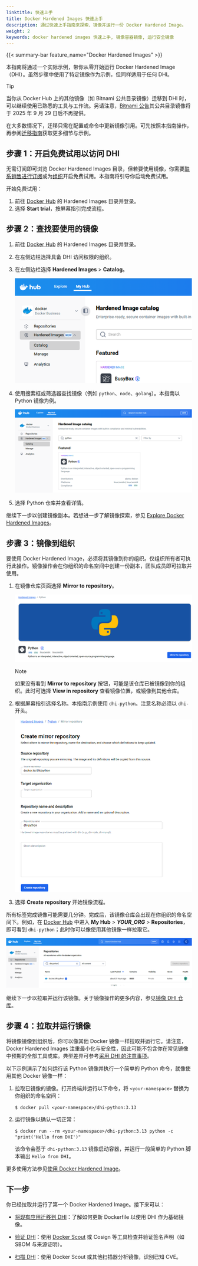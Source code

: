 ```yaml
---
linktitle: 快速上手
title: Docker Hardened Images 快速上手
description: 通过快速上手指南来探索、镜像并运行一份 Docker Hardened Image。
weight: 2
keywords: docker hardened images 快速上手, 镜像容器镜像, 运行安全镜像
---
```


{{< summary-bar feature_name="Docker Hardened Images" >}}

本指南将通过一个实际示例，带你从零开始运行 Docker Hardened Image（DHI）。虽然步骤中使用了特定镜像作为示例，但同样适用于任何 DHI。

> [!TIP]
>
> 当你从 Docker Hub 上的其他镜像（如 Bitnami 公共目录镜像）迁移到 DHI 时，可以继续使用已熟悉的工具与工作流。另请注意，[Bitnami 公告](https://github.com/bitnami/charts/issues/35164)其公共目录镜像将于 2025 年 9 月 29 日后不再提供。
>
> 在大多数情况下，迁移只需在配置或命令中更新镜像引用。可先按照本指南操作，再参阅[迁移指南](./how-to/migrate.md)获取更多细节与示例。

## 步骤 1：开启免费试用以访问 DHI

无需订阅即可浏览 Docker Hardened Images 目录，但若要使用镜像，你需要[联系销售进行订阅](https://www.docker.com/products/hardened-images/#getstarted)或为[组织](/admin/organization/)开启免费试用。本指南将引导你启动免费试用。

开始免费试用：

1. 前往 [Docker Hub](https://hub.docker.com/hardened-images/catalog) 的 Hardened Images 目录并登录。
2. 选择 **Start trial**，按屏幕指引完成流程。

## 步骤 2：查找要使用的镜像

1. 前往 [Docker Hub](https://hub.docker.com/hardened-images/catalog) 的 Hardened Images 目录并登录。
2. 在左侧边栏选择具备 DHI 访问权限的组织。
3. 在左侧边栏选择 **Hardened Images** > **Catalog**。

   ![Docker Hub sidebar showing DHI catalog](./images/dhi-catalog.png)

4. 使用搜索框或筛选器查找镜像（例如 `python`、`node`、`golang`）。本指南以 Python 镜像为例。

    ![DHI catalog with Python repository shown](./images/dhi-python-search.png)

5. 选择 Python 仓库并查看详情。

继续下一步以创建镜像副本。若想进一步了解镜像探索，参见 [Explore Docker Hardened Images](./how-to/explore.md)。

## 步骤 3：镜像到组织

要使用 Docker Hardened Image，必须将其镜像到你的组织。仅组织所有者可执行此操作。镜像操作会在你组织的命名空间中创建一份副本，团队成员即可拉取并使用。

1. 在镜像仓库页面选择 **Mirror to repository**。
   
   ![An image of the Python page with the Mirror to repository button showing](./images/dhi-mirror-button.png)

   > [!NOTE]
   >
   > 如果没有看到 **Mirror to repository** 按钮，可能是该仓库已被镜像到你的组织。此时可选择 **View in repository** 查看镜像位置，或镜像到其他仓库。
  
2. 根据屏幕指引选择名称。本指南示例使用 `dhi-python`。注意名称必须以 `dhi-` 开头。

   ![Mirror a repository page](./images/dhi-mirror-screen.png)

3. 选择 **Create repository** 开始镜像流程。

所有标签完成镜像可能需要几分钟。完成后，该镜像仓库会出现在你组织的命名空间下。例如，在 [Docker Hub](https://hub.docker.com) 中进入 **My Hub** > ***YOUR_ORG*** > **Repositories**，即可看到 `dhi-python`；此时你可以像使用其他镜像一样拉取它。

![Repository list with mirrored repository showing](./images/dhi-python-mirror.png)

继续下一步以拉取并运行该镜像。关于镜像操作的更多内容，参见[镜像 DHI 仓库](./how-to/mirror.md)。

## 步骤 4：拉取并运行镜像

将镜像镜像到组织后，你可以像其他 Docker 镜像一样拉取并运行它。请注意，Docker Hardened Images 注重最小化与安全性，因此可能不包含你在常见镜像中预期的全部工具或库。典型差异可参考[采用 DHI 的注意事项](./how-to/use.md#considerations-when-adopting-dhis)。

以下示例演示了如何运行该 Python 镜像并执行一个简单的 Python 命令，就像使用其他 Docker 镜像一样：

1. 拉取已镜像的镜像。打开终端并运行以下命令，将 `<your-namespace>` 替换为你组织的命名空间：

   ```console
   $ docker pull <your-namespace>/dhi-python:3.13
   ```

2. 运行镜像以确认一切正常：

    ```console
    $ docker run --rm <your-namespace>/dhi-python:3.13 python -c "print('Hello from DHI')"
    ```
  
    该命令会基于 `dhi-python:3.13` 镜像启动容器，并运行一段简单的 Python 脚本输出 `Hello from DHI`。

更多使用方法参见[使用 Docker Hardened Image](./how-to/use.md)。

## 下一步

你已经拉取并运行了第一个 Docker Hardened Image。接下来可以：

- [将现有应用迁移到 DHI](./how-to/migrate.md)：了解如何更新 Dockerfile 以使用 DHI 作为基础镜像。

- [验证 DHI](./how-to/verify.md)：使用 [Docker Scout](/scout/) 或 Cosign 等工具检查并验证签名声明（如 SBOM 与来源证明）。

- [扫描 DHI](./how-to/scan.md)：使用 Docker Scout 或其他扫描器分析镜像，识别已知 CVE。